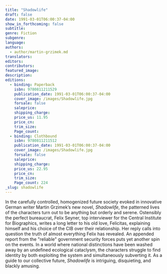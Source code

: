 ```yaml
---
title: "Shadowlife"
draft: false
date: 1991-03-01T06:00:37-04:00
show_in_forthcoming: false
subtitle:
genre: Fiction
subgenre:
language:
authors:
  - author/martin-grzimek.md
translators:
editors:
contributors:
featured_image:
description:
editions:
  - binding: Paperback
    isbn: 9780811211529
    publication_date: 1991-03-01T06:00:37-04:00
    cover_image: /images/Shadowlife.jpg
    forsale: false
    saleprice:
    shipping_charge:
    price_us: 11.95
    price_cn:
    trim_size:
    Page_count:
  - binding: Clothbound
    isbn: 9780811211512
    publication_date: 1991-03-01T06:00:37-04:00
    cover_image: /images/Shadowlife.jpg
    forsale: false
    saleprice:
    shipping_charge:
    price_us: 22.95
    price_cn:
    trim_size:
    Page_count: 224
_slug: shadowlife
---
```


In the carefully controlled, homogenized future society evoked in innovative German writer Martin Grzimek’s new novel, _Shadowlife_, the patterned lives of the characters turn out to be anything but orderly and serene. Ostensibly the perfect bureaucrat, Felix Seyner, top interviewer for the Central Institute for Biographics, writes a long letter to his old love, Felicitas, explaining himself and his choice of the CIB over their relationship. Her reply calls into question the truth of almost everything Felix has revealed. An appended report from the "reliable" government security forces puts yet another spin on the events. In a world where national distinctions have been washed away by an undefined ecological cataclysm, the characters struggle to find identity by both exploiting the system and simultaneously subverting it. As a guide to our collective future, _Shadowlife_ is intriguing, disquieting, and blackly amusing.

